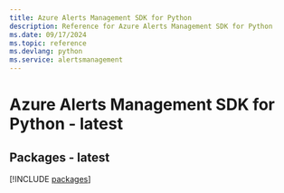 ```yaml
---
title: Azure Alerts Management SDK for Python
description: Reference for Azure Alerts Management SDK for Python
ms.date: 09/17/2024
ms.topic: reference
ms.devlang: python
ms.service: alertsmanagement
---
```

# Azure Alerts Management SDK for Python - latest
## Packages - latest
[!INCLUDE [packages](alerts-management-index.md)]